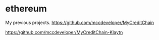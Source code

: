 # ethereum

My previous projects.
https://github.com/mccdeveloper/MyCreditChain

https://github.com/mccdeveloper/MyCreditChain-Klaytn
